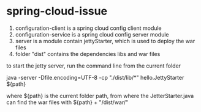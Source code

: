 # spring-cloud-issue

1. configuration-client is a spring cloud config client module
2. configuration-service is a spring cloud config server module
3. server is a module contain jettyStarter, which is used to deploy the war files
4. folder "dist" contains the dependencies libs and war files

to start the jetty server, run the command line from the current folder

java -server -Dfile.encoding=UTF-8 -cp "./dist/lib/*" hello.JettyStarter ${path}

where ${path} is the current folder path, from where the JetterStarter.java can find the war files with ${path} + "/dist/war/"
